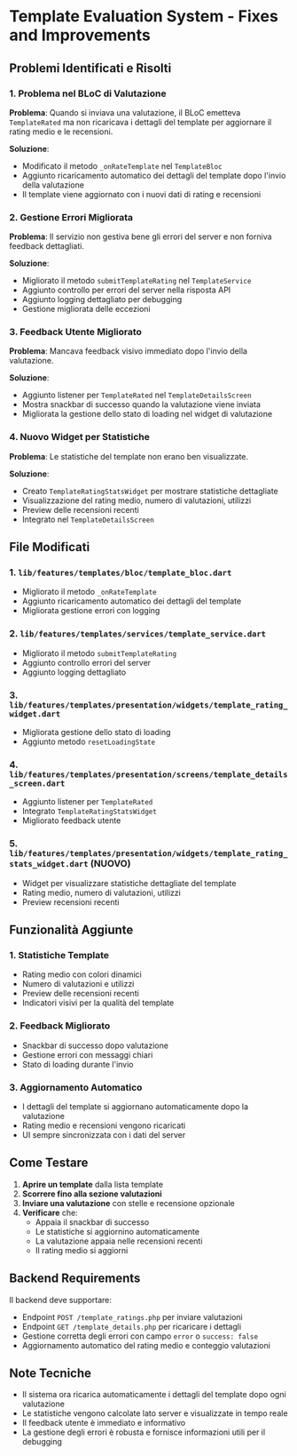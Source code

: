 # Template Evaluation System - Fixes and Improvements

## Problemi Identificati e Risolti

### 1. **Problema nel BLoC di Valutazione**
**Problema**: Quando si inviava una valutazione, il BLoC emetteva `TemplateRated` ma non ricaricava i dettagli del template per aggiornare il rating medio e le recensioni.

**Soluzione**: 
- Modificato il metodo `_onRateTemplate` nel `TemplateBloc`
- Aggiunto ricaricamento automatico dei dettagli del template dopo l'invio della valutazione
- Il template viene aggiornato con i nuovi dati di rating e recensioni

### 2. **Gestione Errori Migliorata**
**Problema**: Il servizio non gestiva bene gli errori del server e non forniva feedback dettagliati.

**Soluzione**:
- Migliorato il metodo `submitTemplateRating` nel `TemplateService`
- Aggiunto controllo per errori del server nella risposta API
- Aggiunto logging dettagliato per debugging
- Gestione migliorata delle eccezioni

### 3. **Feedback Utente Migliorato**
**Problema**: Mancava feedback visivo immediato dopo l'invio della valutazione.

**Soluzione**:
- Aggiunto listener per `TemplateRated` nel `TemplateDetailsScreen`
- Mostra snackbar di successo quando la valutazione viene inviata
- Migliorata la gestione dello stato di loading nel widget di valutazione

### 4. **Nuovo Widget per Statistiche**
**Problema**: Le statistiche del template non erano ben visualizzate.

**Soluzione**:
- Creato `TemplateRatingStatsWidget` per mostrare statistiche dettagliate
- Visualizzazione del rating medio, numero di valutazioni, utilizzi
- Preview delle recensioni recenti
- Integrato nel `TemplateDetailsScreen`

## File Modificati

### 1. `lib/features/templates/bloc/template_bloc.dart`
- Migliorato il metodo `_onRateTemplate`
- Aggiunto ricaricamento automatico dei dettagli del template
- Migliorata gestione errori con logging

### 2. `lib/features/templates/services/template_service.dart`
- Migliorato il metodo `submitTemplateRating`
- Aggiunto controllo errori del server
- Aggiunto logging dettagliato

### 3. `lib/features/templates/presentation/widgets/template_rating_widget.dart`
- Migliorata gestione dello stato di loading
- Aggiunto metodo `resetLoadingState`

### 4. `lib/features/templates/presentation/screens/template_details_screen.dart`
- Aggiunto listener per `TemplateRated`
- Integrato `TemplateRatingStatsWidget`
- Migliorato feedback utente

### 5. `lib/features/templates/presentation/widgets/template_rating_stats_widget.dart` (NUOVO)
- Widget per visualizzare statistiche dettagliate del template
- Rating medio, numero di valutazioni, utilizzi
- Preview recensioni recenti

## Funzionalità Aggiunte

### 1. **Statistiche Template**
- Rating medio con colori dinamici
- Numero di valutazioni e utilizzi
- Preview delle recensioni recenti
- Indicatori visivi per la qualità del template

### 2. **Feedback Migliorato**
- Snackbar di successo dopo valutazione
- Gestione errori con messaggi chiari
- Stato di loading durante l'invio

### 3. **Aggiornamento Automatico**
- I dettagli del template si aggiornano automaticamente dopo la valutazione
- Rating medio e recensioni vengono ricaricati
- UI sempre sincronizzata con i dati del server

## Come Testare

1. **Aprire un template** dalla lista template
2. **Scorrere fino alla sezione valutazioni**
3. **Inviare una valutazione** con stelle e recensione opzionale
4. **Verificare** che:
   - Appaia il snackbar di successo
   - Le statistiche si aggiornino automaticamente
   - La valutazione appaia nelle recensioni recenti
   - Il rating medio si aggiorni

## Backend Requirements

Il backend deve supportare:
- Endpoint `POST /template_ratings.php` per inviare valutazioni
- Endpoint `GET /template_details.php` per ricaricare i dettagli
- Gestione corretta degli errori con campo `error` o `success: false`
- Aggiornamento automatico del rating medio e conteggio valutazioni

## Note Tecniche

- Il sistema ora ricarica automaticamente i dettagli del template dopo ogni valutazione
- Le statistiche vengono calcolate lato server e visualizzate in tempo reale
- Il feedback utente è immediato e informativo
- La gestione degli errori è robusta e fornisce informazioni utili per il debugging


